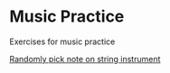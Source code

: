 # Music Practice
Exercises for music practice

[Randomly pick note on string instrument](https://shanemalachow.github.io/music-practice/notes_on_strings.html)

